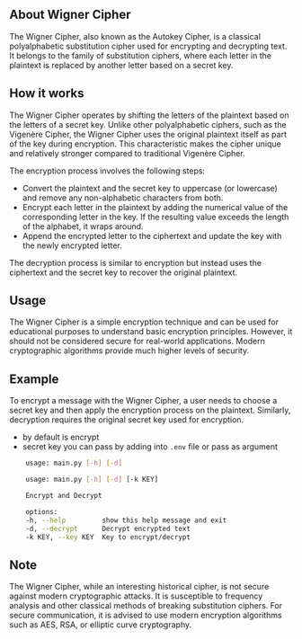 ## About Wigner Cipher
The Wigner Cipher, also known as the Autokey Cipher, is a classical polyalphabetic substitution cipher used for encrypting and decrypting text. It belongs to the family of substitution ciphers, where each letter in the plaintext is replaced by another letter based on a secret key.

## How it works
The Wigner Cipher operates by shifting the letters of the plaintext based on the letters of a secret key. Unlike other polyalphabetic ciphers, such as the Vigenère Cipher, the Wigner Cipher uses the original plaintext itself as part of the key during encryption. This characteristic makes the cipher unique and relatively stronger compared to traditional Vigenère Cipher.

The encryption process involves the following steps:

- Convert the plaintext and the secret key to uppercase (or lowercase) and remove any non-alphabetic characters from both.
- Encrypt each letter in the plaintext by adding the numerical value of the corresponding letter in the key. If the resulting value exceeds the length of the alphabet, it wraps around.
- Append the encrypted letter to the ciphertext and update the key with the newly encrypted letter.

The decryption process is similar to encryption but instead uses the ciphertext and the secret key to recover the original plaintext.

## Usage
The Wigner Cipher is a simple encryption technique and can be used for educational purposes to understand basic encryption principles. However, it should not be considered secure for real-world applications. Modern cryptographic algorithms provide much higher levels of security.

## Example
To encrypt a message with the Wigner Cipher, a user needs to choose a secret key and then apply the encryption process on the plaintext. Similarly, decryption requires the original secret key used for encryption.

- by default is encrypt
- secret key you can pass by adding into `.env` file or pass as argument

```bash
    usage: main.py [-h] [-d]

    usage: main.py [-h] [-d] [-k KEY]

    Encrypt and Decrypt

    options:
    -h, --help         show this help message and exit
    -d, --decrypt      Decrypt encrypted text
    -k KEY, --key KEY  Key to encrypt/decrypt
```

## Note
The Wigner Cipher, while an interesting historical cipher, is not secure against modern cryptographic attacks. It is susceptible to frequency analysis and other classical methods of breaking substitution ciphers. For secure communication, it is advised to use modern encryption algorithms such as AES, RSA, or elliptic curve cryptography.